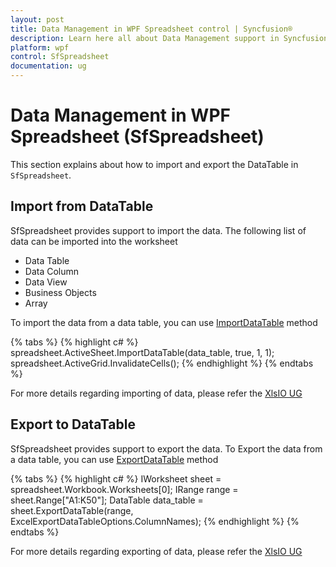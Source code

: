 ```yaml
---
layout: post
title: Data Management in WPF Spreadsheet control | Syncfusion®
description: Learn here all about Data Management support in Syncfusion® WPF Spreadsheet (SfSpreadsheet) control and more.
platform: wpf
control: SfSpreadsheet
documentation: ug
---
```


# Data Management in WPF Spreadsheet (SfSpreadsheet)
This section explains about how to import and export the DataTable in `SfSpreadsheet`.

## Import from DataTable

SfSpreadsheet provides support to import the data. The following list of data can be imported into the worksheet

* Data Table
* Data Column
* Data View
* Business Objects
* Array

To import the data from a data table, you can use [ImportDataTable](http://help.syncfusion.com/file-formats/xlsio/working-with-data#importing-data-to-worksheets) 
method

{% tabs %}
{% highlight c# %}
spreadsheet.ActiveSheet.ImportDataTable(data_table, true, 1, 1);
spreadsheet.ActiveGrid.InvalidateCells();
{% endhighlight %}
{% endtabs %}

For more details regarding importing of data, please refer the [XlsIO UG](http://help.syncfusion.com/file-formats/xlsio/working-with-data#importing-data-to-worksheets)

## Export to DataTable

SfSpreadsheet provides support to export the data. To Export the data from a data table, you can use [ExportDataTable](http://help.syncfusion.com/file-formats/xlsio/working-with-data#exporting-from-worksheet-to-data-table)
method

{% tabs %}
{% highlight c# %}
IWorksheet sheet = spreadsheet.Workbook.Worksheets[0];
IRange range = sheet.Range["A1:K50"];
DataTable data_table = sheet.ExportDataTable(range, ExcelExportDataTableOptions.ColumnNames);
{% endhighlight %}
{% endtabs %}

For more details regarding exporting of data, please refer the [XlsIO UG](http://help.syncfusion.com/file-formats/xlsio/working-with-data#exporting-from-worksheet-to-data-table)

